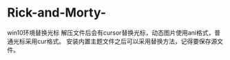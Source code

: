 # Rick-and-Morty-
win10环境替换光标
解压文件后会有cursor替换光标，动态图片使用ani格式，普通光标采用cur格式。
安装内置主题文件之后可以采用替换方法，记得要保存源文件。
